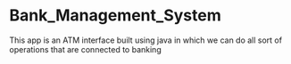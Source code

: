 # Bank_Management_System
This app is an ATM interface built using java in which we can do all sort of operations that are connected to banking
